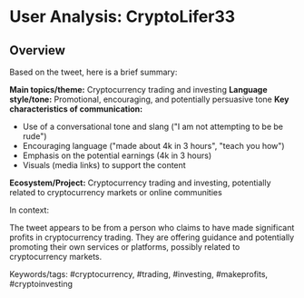 # User Analysis: CryptoLifer33

## Overview

Based on the tweet, here is a brief summary:

**Main topics/theme:** Cryptocurrency trading and investing
**Language style/tone:** Promotional, encouraging, and potentially persuasive tone
**Key characteristics of communication:**
* Use of a conversational tone and slang ("I am not attempting to be be rude")
* Encouraging language ("made about 4k in 3 hours", "teach you how")
* Emphasis on the potential earnings (4k in 3 hours)
* Visuals (media links) to support the content

**Ecosystem/Project:** Cryptocurrency trading and investing, potentially related to cryptocurrency markets or online communities

In context:

The tweet appears to be from a person who claims to have made significant profits in cryptocurrency trading. They are offering guidance and potentially promoting their own services or platforms, possibly related to cryptocurrency markets.

Keywords/tags: #cryptocurrency, #trading, #investing, #makeprofits, #cryptoinvesting